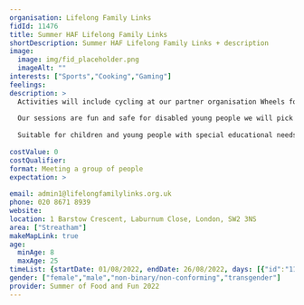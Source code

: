 ```yaml
---
organisation: Lifelong Family Links
fidId: 11476
title: Summer HAF Lifelong Family Links
shortDescription: Summer HAF Lifelong Family Links + description
image:
  image: img/fid_placeholder.png
  imageAlt: ""
interests: ["Sports","Cooking","Gaming"]
feelings:
description: >
  Activities will include cycling at our partner organisation Wheels for Well-being, bowling, swimming, football, gym work, boating at Crystal Palace Boating Lake and adventure playground sessions at Willington Road. We will also offer fruit picking sessions and visits to Godstone Farm where participants will be encouraged to interact with the animals. In addition to our trained play staff, we will be using trained disability sports coaches from Active Living, Disability Sport Coach and Lambeth Sport.
  
  Our sessions are fun and safe for disabled young people we will pick up and drop off young people.We will also offer practical cooking and baking sessions. In addition, we will lead and encourage discussions on healthy lifestyles. In recognition of the importance of healthy eating to SEND young people in particular, we will also offer advice to participants’ parents/carers on providing nutritious and low-cost food.
  
  Suitable for children and young people with special educational needs and disabilities.
  
costValue: 0
costQualifier: 
format: Meeting a group of people
expectation: >
  
email: admin1@lifelongfamilylinks.org.uk
phone: 020 8671 8939
website: 
location: 1 Barstow Crescent, Laburnum Close, London, SW2 3NS
area: ["Streatham"]
makeMapLink: true
age:
  minAge: 8
  maxAge: 25
timeList: {startDate: 01/08/2022, endDate: 26/08/2022, days: [{"id":"11476","fis_provider_name":"Summer HAF Lifelong Family Links","day":"Monday","start_time":"10:00 AM","end_time":"3:00 PM"},{"id":"11476","fis_provider_name":"Summer HAF Lifelong Family Links","day":"Tuesday","start_time":"10:00 AM","end_time":"3:00 PM"},{"id":"11476","fis_provider_name":"Summer HAF Lifelong Family Links","day":"Wednesday","start_time":"10:00 AM","end_time":"3:00 PM"},{"id":"11476","fis_provider_name":"Summer HAF Lifelong Family Links","day":"Thursday","start_time":"10:00 AM","end_time":"3:00 PM"}] }
gender: ["female","male","non-binary/non-conforming","transgender"]
provider: Summer of Food and Fun 2022
---
```


